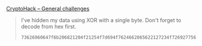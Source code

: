 [CryptoHack – General challenges](https://cryptohack.org/challenges/general/)

> I've hidden my data using XOR with a single byte. Don't forget to decode from hex first.
>
>     73626960647f6b206821204f21254f7d694f7624662065622127234f726927756d
